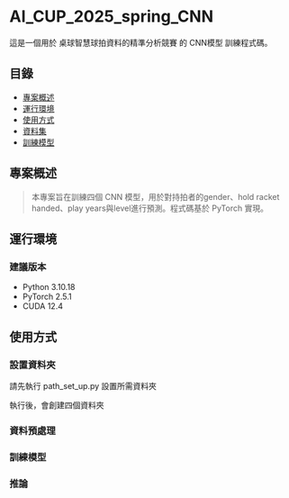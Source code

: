 # AI_CUP_2025_spring_CNN

這是一個用於 桌球智慧球拍資料的精準分析競賽 的 CNN模型 訓練程式碼。

## 目錄

- [專案概述](#專案概述)
- [運行環境](#運行環境)
- [使用方式](#使用方式)
- [資料集](#資料集)
- [訓練模型](#訓練模型)


## 專案概述

> 本專案旨在訓練四個 CNN 模型，用於對持拍者的gender、hold racket handed、play years與level進行預測。程式碼基於 PyTorch 實現。

## 運行環境

### 建議版本

- Python 3.10.18
- PyTorch 2.5.1
- CUDA 12.4

## 使用方式

### 設置資料夾
請先執行 path_set_up.py 設置所需資料夾

執行後，會創建四個資料夾


### 資料預處理


### 訓練模型


### 推論
